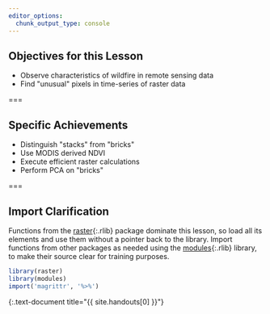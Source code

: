 ```yaml
---
editor_options:
  chunk_output_type: console
---
```


## Objectives for this Lesson

- Observe characteristics of wildfire in remote sensing data
- Find "unusual" pixels in time-series of raster data

===

## Specific Achievements

- Distinguish "stacks" from "bricks"
- Use MODIS derived NDVI
- Execute efficient raster calculations
- Perform PCA on "bricks"

===

## Import Clarification

Functions from the [raster](){:.rlib} package dominate this lesson, so load all
its elements and use them without a pointer back to the library. Import
functions from other packages as needed using the [modules](){:.rlib} library,
to make their source clear for training purposes.


~~~r
library(raster)
library(modules)
import('magrittr', '%>%')
~~~
{:.text-document title="{{ site.handouts[0] }}"}

